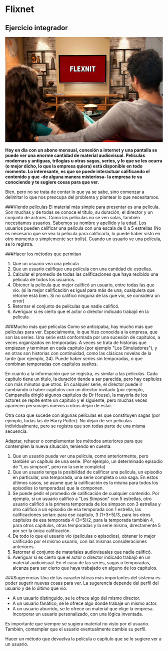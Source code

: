 # Flixnet

## Ejercicio integrador 

![](flexnit.jpg)

**Hoy en día con un abono mensual, conexión a internet y una pantalla se puede ver una enorme cantidad de material audiovisual. Películas modernas y antiguas, trilogías u otras sagas, series, y lo que se les ocurra (o mejor dicho, lo que la empresa quiera) está disponible en todo momento. Lo interesante, es que se puede interactuar calificando el contenido y que -de alguna manera misteriosa- la empresa te va conociendo y te sugiere cosas para que ver.**
  
Bien, pero no se trata de contar lo que ya se sabe, sino comenzar a delimitar lo que nos preocupa del problema y plantear lo que necesitamos.


###Viendo películas
El material más simple para presentar es una película. Son muchas y de todas se conoce el título, su duración, el director y un conjunto de actores. 
Como las películas no se ven solas, también necesitamos usuarios. Sabemos su nombre y apellido y la edad. Los usuarios pueden calificar una película con una escala de 0 a 5 estrellas (No es necesario que se vea la película para calificarla, lo puede haber visto en otro momento o simplemente ser trolls). Cuando un usuario ve una película, se lo registra.


###Hacer los métodos que permitan
1. Que un usuario vea una película
2. Que un usuario califique una película con una cantidad de estrellas.
3. Calcular el promedio de todas las calificaciones que haya recibido una película de todos los usuarios.
4. Obtener la película que mejor calificó un usuario, entre todas las que vio. (si la mejor calificación es igual para más de una, cualquiera que retorne está bien. Si no calificó ninguna de las que vio, se considera un error)
5. Retornar el conjunto de películas que nadie calificó.
6. Averiguar si es cierto que el actor o director indicado trabajó en la película

###Mucho más que películas
Como se anticipaba, hay mucho más que películas para ver. Especialmente, lo que hizo conocida a la empresa, que son las series. 
Una serie está conformada por una sucesión de capítulos, a veces organizados en temporadas. A veces se trata de historias que empiezan y terminan en cada capítulo (por ejemplo "Los Simuladores"), y en otras son historias con continuidad, como las clásicas novelas de la tarde (por ejemplo, 24). Puede haber series sin temporadas, o que combinan temporadas con capítulos sueltos.

En cuanto a la información que se registra, es similar a las películas. Cada capítulo tiene un título, la duración tiende a ser parecida, pero hay capítulos con más minutos que otros. En cualquier serie, el director puede ir cambiando o haber capítulos con un director invitado (por ejemplo, Campanella dirigió algunos capítulos de Dr House), la mayoría de los actores se repite entre un capítulo y el siguiente, pero muchas veces aparecen personajes nuevos u otros dejan de estar. 

Otra cosa que sucede con algunas películas es que constituyen sagas (por ejemplo, todas las de Harry Potter). No dejan de ser películas individualmente, pero se registra que son todas parte de una misma secuencia.

Adaptar, rehacer o complementar los métodos anteriores para que contemplen la nueva situación, teniendo en cuenta:

1. Que un usuario pueda ver una película, como anteriormente, pero también un capítulo de una serie. (Por ejemplo, un determinado episodio de "Los simpson", pero no la serie completa) 
2. Que un usuario tenga la posibilidad de calificar una película, un episodio en particular, una temporada, una serie completa o una saga. En estos últimos casos, se asume que la calificación es la misma para todos los episodios (o temporadas) que la componen. 
3. Se puede pedir el promedio de calificación de cualquier contenido. Por ejemplo, si un usuario calificó a "Los Simpson" con 5 estrellas,  otro usuario calificó a la primera temporada de los simpson con 3 estrellas y otro calificó a un episodio de esa temporada con 1 estrella, las calificaciones serían: para ese capitulo, 3 (1+3+5)/3, para los otros capítulos de esa temporada 4 (3+5)/2, para la temporada también 4, para otros capitulos, otras temporadas y la serie misma, directamente 5 por ser la única calificación. 
4. De todo lo que el usuario vio (películas o episodios), obtener lo mejor calificado por el mismo usuario, con las mismas consideraciones anteriores. 
5. Retornar el conjunto de materiales audiovisuales que nadie calificó.
6. Averiguar si es cierto que el actor o director indicado trabajó en un material audiovisual. En el caso de las series, sagas o temporadas, alcanza para ser cierto que haya trabajado en alguno de los capítulos. 


###Sugerencias
Una de las características más importantes del sistema es poder sugerir nuevas cosas para ver. La sugerencia depende del perfil del usuario y de lo último que vio:
- A un usuario distinguido, se le ofrece algo del mismo director. 
- A un usuario fanático, se le ofrece algo donde trabaje un mismo actor.
- A un usuario aburrido, se le ofrece un material que elige la empresa.
Incorporar un usuario personalizado, con una lógica inventada. 

Es importante que siempre se sugiera material no visto por el usuario. También, contemplar que el usuario eventualmente cambie su perfil. 

Hacer un método que devuelva la película o capítulo que se le sugiere ver a un usuario.


